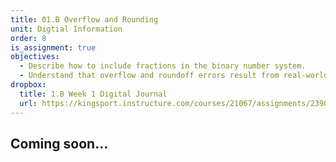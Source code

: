 ```yaml
---
title: 01.B Overflow and Rounding
unit: Digtial Information
order: 8
is_assignment: true
objectives:
  - Describe how to include fractions in the binary number system.
  - Understand that overflow and roundoff errors result from real-world limitations in representing place value.
dropbox:
  title: 1.B Week 1 Digital Journal
  url: https://kingsport.instructure.com/courses/21067/assignments/239021
---
```


## Coming soon...
